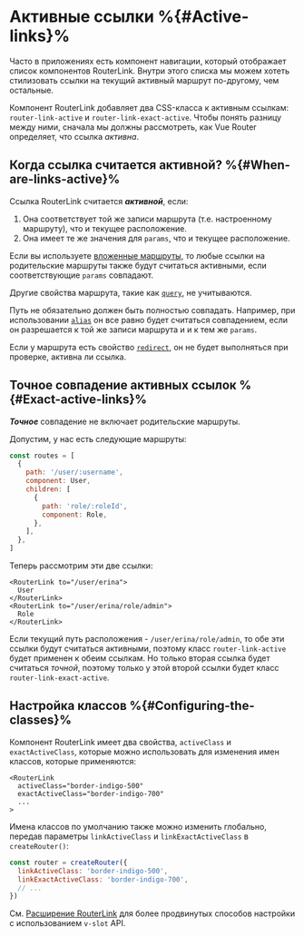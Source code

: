 # Активные ссылки %{#Active-links}%

Часто в приложениях есть компонент навигации, который отображает список компонентов RouterLink. Внутри этого списка мы можем хотеть стилизовать ссылки на текущий активный маршрут по-другому, чем остальные.

Компонент RouterLink добавляет два CSS-класса к активным ссылкам: `router-link-active` и `router-link-exact-active`. Чтобы понять разницу между ними, сначала мы должны рассмотреть, как Vue Router определяет, что ссылка _активна_.

## Когда ссылка считается активной? %{#When-are-links-active}%

Ссылка RouterLink считается **_активной_**, если:

1. Она соответствует той же записи маршрута (т.е. настроенному маршруту), что и текущее расположение.
2. Она имеет те же значения для `params`, что и текущее расположение.

Если вы используете [вложенные маршруты](./nested-routes), то любые ссылки на родительские маршруты также будут считаться активными, если соответствующие `params` совпадают.

Другие свойства маршрута, такие как [`query`](../../api/interfaces/RouteLocationBase.html#query), не учитываются.

Путь не обязательно должен быть полностью совпадать. Например, при использовании [`alias`](./redirect-and-alias#Alias) он все равно будет считаться совпадением, если он разрешается к той же записи маршрута и и к тем же `params`.

Если у маршрута есть свойство [`redirect`](./redirect-and-alias#Redirect), он не будет выполняться при проверке, активна ли ссылка.

## Точное совпадение активныx ссылок %{#Exact-active-links}%

**_Точное_** совпадение не включает родительские маршруты.

Допустим, у нас есть следующие маршруты:

```js
const routes = [
  {
    path: '/user/:username',
    component: User,
    children: [
      {
        path: 'role/:roleId',
        component: Role,
      },
    ],
  },
]
```

Теперь рассмотрим эти две ссылки:

```vue-html
<RouterLink to="/user/erina">
  User
</RouterLink>
<RouterLink to="/user/erina/role/admin">
  Role
</RouterLink>
```

Если текущий путь расположения - `/user/erina/role/admin`, то обе эти ссылки будут считаться активными, поэтому класс `router-link-active` будет применен к обеим ссылкам. Но только вторая ссылка будет считаться _точной_, поэтому только у этой второй ссылки будет класс `router-link-exact-active`.

## Настройка классов %{#Configuring-the-classes}%

Компонент RouterLink имеет два свойства, `activeClass` и `exactActiveClass`, которые можно использовать для изменения имен классов, которые применяются:

```vue-html
<RouterLink
  activeClass="border-indigo-500"
  exactActiveClass="border-indigo-700"
  ...
>
```

Имена классов по умолчанию также можно изменить глобально, передав параметры `linkActiveClass` и `linkExactActiveClass` в `createRouter()`:

```js
const router = createRouter({
  linkActiveClass: 'border-indigo-500',
  linkExactActiveClass: 'border-indigo-700',
  // ...
})
```

См. [Расширение RouterLink](../advanced/extending-router-link) для более продвинутых способов настройки с использованием `v-slot` API.
